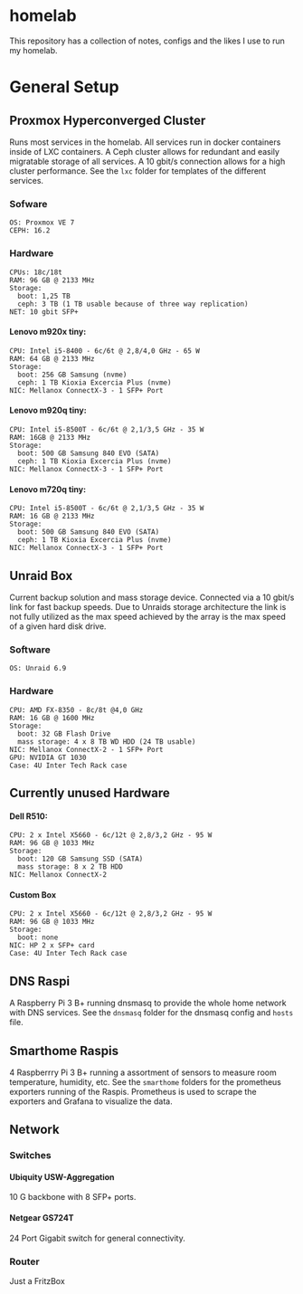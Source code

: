 # homelab
This repository has a collection of notes, configs and the likes I use to run my homelab.

# General Setup
## Proxmox Hyperconverged Cluster
Runs most services in the homelab. All services run in docker containers inside of LXC containers. A Ceph cluster allows for redundant and easily migratable storage of all services. A 10 gbit/s connection allows for a high cluster performance. See the `lxc` folder for templates of the different services.

### Sofware

```text
OS: Proxmox VE 7
CEPH: 16.2
```

### Hardware 

```text
CPUs: 18c/18t
RAM: 96 GB @ 2133 MHz
Storage:
  boot: 1,25 TB
  ceph: 3 TB (1 TB usable because of three way replication)
NET: 10 gbit SFP+
```

#### Lenovo m920x tiny:

```text
CPU: Intel i5-8400 - 6c/6t @ 2,8/4,0 GHz - 65 W
RAM: 64 GB @ 2133 MHz
Storage:
  boot: 256 GB Samsung (nvme)
  ceph: 1 TB Kioxia Excercia Plus (nvme)
NIC: Mellanox ConnectX-3 - 1 SFP+ Port
```

#### Lenovo m920q tiny:

```text
CPU: Intel i5-8500T - 6c/6t @ 2,1/3,5 GHz - 35 W
RAM: 16GB @ 2133 MHz
Storage:
  boot: 500 GB Samsung 840 EVO (SATA)
  ceph: 1 TB Kioxia Excercia Plus (nvme)
NIC: Mellanox ConnectX-3 - 1 SFP+ Port
```

#### Lenovo m720q tiny:

```text
CPU: Intel i5-8500T - 6c/6t @ 2,1/3,5 GHz - 35 W
RAM: 16 GB @ 2133 MHz
Storage:
  boot: 500 GB Samsung 840 EVO (SATA)
  ceph: 1 TB Kioxia Excercia Plus (nvme)
NIC: Mellanox ConnectX-3 - 1 SFP+ Port
```

## Unraid Box
Current backup solution and mass storage device. Connected via a 10 gbit/s link for fast backup speeds. Due to Unraids storage architecture the link is not fully utilized as the max speed achieved by the array is the max speed of a given hard disk drive.

### Software

```text
OS: Unraid 6.9
```

### Hardware

```text
CPU: AMD FX-8350 - 8c/8t @4,0 GHz
RAM: 16 GB @ 1600 MHz
Storage:
  boot: 32 GB Flash Drive
  mass storage: 4 x 8 TB WD HDD (24 TB usable)
NIC: Mellanox ConnectX-2 - 1 SFP+ Port
GPU: NVIDIA GT 1030
Case: 4U Inter Tech Rack case
```

## Currently unused Hardware
#### Dell R510:

```text
CPU: 2 x Intel X5660 - 6c/12t @ 2,8/3,2 GHz - 95 W
RAM: 96 GB @ 1033 MHz
Storage:
  boot: 120 GB Samsung SSD (SATA)
  mass storage: 8 x 2 TB HDD
NIC: Mellanox ConnectX-2
```

#### Custom Box

```text
CPU: 2 x Intel X5660 - 6c/12t @ 2,8/3,2 GHz - 95 W
RAM: 96 GB @ 1033 MHz
Storage:
  boot: none
NIC: HP 2 x SFP+ card
Case: 4U Inter Tech Rack case
```

## DNS Raspi
A Raspberry Pi 3 B+ running dnsmasq to provide the whole home network with DNS services. See the `dnsmasq` folder for the dnsmasq config and `hosts` file.

## Smarthome Raspis
4 Raspberrry Pi 3 B+ running a assortment of sensors to measure room temperature, humidity, etc. See the `smarthome` folders for the prometheus exporters running of the Raspis. Prometheus is used to scrape the exporters and Grafana to visualize the data.

## Network
### Switches
#### Ubiquity USW-Aggregation
10 G backbone with 8 SFP+ ports.

#### Netgear GS724T
24 Port Gigabit switch for general connectivity.

### Router
Just a FritzBox
